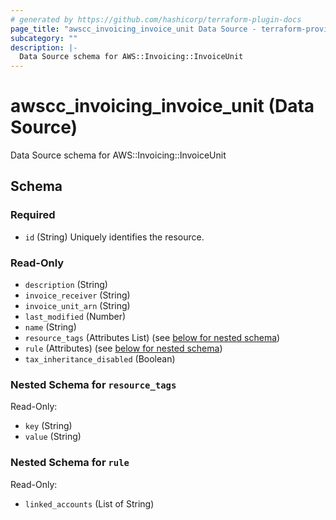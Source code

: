 ```yaml
---
# generated by https://github.com/hashicorp/terraform-plugin-docs
page_title: "awscc_invoicing_invoice_unit Data Source - terraform-provider-awscc"
subcategory: ""
description: |-
  Data Source schema for AWS::Invoicing::InvoiceUnit
---
```


# awscc_invoicing_invoice_unit (Data Source)

Data Source schema for AWS::Invoicing::InvoiceUnit



<!-- schema generated by tfplugindocs -->
## Schema

### Required

- `id` (String) Uniquely identifies the resource.

### Read-Only

- `description` (String)
- `invoice_receiver` (String)
- `invoice_unit_arn` (String)
- `last_modified` (Number)
- `name` (String)
- `resource_tags` (Attributes List) (see [below for nested schema](#nestedatt--resource_tags))
- `rule` (Attributes) (see [below for nested schema](#nestedatt--rule))
- `tax_inheritance_disabled` (Boolean)

<a id="nestedatt--resource_tags"></a>
### Nested Schema for `resource_tags`

Read-Only:

- `key` (String)
- `value` (String)


<a id="nestedatt--rule"></a>
### Nested Schema for `rule`

Read-Only:

- `linked_accounts` (List of String)
